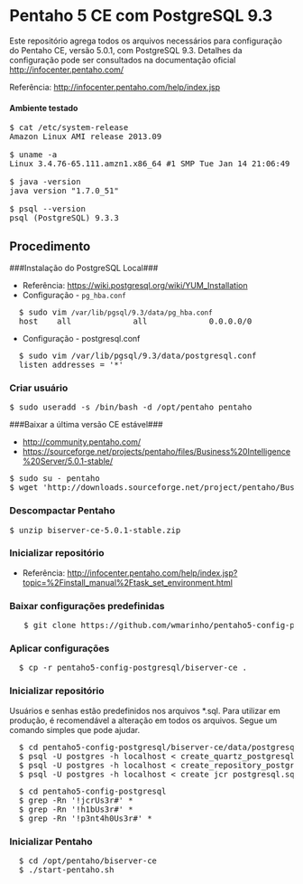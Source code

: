 Pentaho 5 CE com PostgreSQL 9.3
==========================

Este repositório agrega todos os arquivos necessários para configuração do Pentaho CE, versão 5.0.1, com PostgreSQL 9.3. Detalhes da configuração pode ser consultados na documentação oficial http://infocenter.pentaho.com/

Referência: http://infocenter.pentaho.com/help/index.jsp


#### Ambiente testado ####
<pre>
$ cat /etc/system-release
Amazon Linux AMI release 2013.09

$ uname -a
Linux 3.4.76-65.111.amzn1.x86_64 #1 SMP Tue Jan 14 21:06:49 UTC 2014 x86_64 x86_64 x86_64 GNU/Linux

$ java -version
java version "1.7.0_51"

$ psql --version
psql (PostgreSQL) 9.3.3
</pre>

Procedimento
--

###Instalação do PostgreSQL Local###

 * Referência: https://wiki.postgresql.org/wiki/YUM_Installation
 * Configuração - <code>pg_hba.conf</code>
<pre>
  $ sudo vim <code>/var/lib/pgsql/9.3/data/pg_hba.conf</code>
  host    all             all             0.0.0.0/0               md5
</pre>

 * Configuração - postgresql.conf
<pre>
  $ sudo vim /var/lib/pgsql/9.3/data/postgresql.conf
  listen_addresses = '*'
</pre>

### Criar usuário ###
<pre>
$ sudo useradd -s /bin/bash -d /opt/pentaho pentaho
</pre>

###Baixar a última versão CE estável###
 * http://community.pentaho.com/
 * https://sourceforge.net/projects/pentaho/files/Business%20Intelligence%20Server/5.0.1-stable/

<pre>
$ sudo su - pentaho
$ wget 'http://downloads.sourceforge.net/project/pentaho/Business%20Intelligence%20Server/5.0.1-stable/biserver-ce-5.0.1-stable.zip?r=http%3A%2F%2Fsourceforge.net%2Fprojects%2Fpentaho%2Ffiles%2FBusiness%2520Intelligence%2520Server%2F5.0.1-stable%2F&ts=1394208071&use_mirror=ufpr' -O biserver-ce-5.0.1-stable.zip
</pre>

### Descompactar Pentaho ###
<pre>
$ unzip biserver-ce-5.0.1-stable.zip
</pre>

### Inicializar repositório ###
 * Referência: http://infocenter.pentaho.com/help/index.jsp?topic=%2Finstall_manual%2Ftask_set_environment.html

### Baixar configurações predefinidas ###
<pre>
   $ git clone https://github.com/wmarinho/pentaho5-config-postgresql.git
</pre>

### Aplicar configurações ###

<pre>
  $ cp -r pentaho5-config-postgresql/biserver-ce .
</pre>

### Inicializar repositório ###

Usuários e senhas estão predefinidos nos arquivos *.sql. 
Para utilizar em produção, é recomendável a alteração em todos os arquivos. Segue um comando simples que pode ajudar.

<pre>
  $ cd pentaho5-config-postgresql/biserver-ce/data/postgresql
  $ psql -U postgres -h localhost < create_quartz_postgresql.sql
  $ psql -U postgres -h localhost < create_repository_postgresql.sql
  $ psql -U postgres -h localhost < create_jcr_postgresql.sql
</pre>


<pre>
  $ cd pentaho5-config-postgresql
  $ grep -Rn '!jcrUs3r#' *
  $ grep -Rn '!h1bUs3r#' *
  $ grep -Rn '!p3nt4h0Us3r#' *
</pre>


### Inicializar Pentaho ###
<pre>
  $ cd /opt/pentaho/biserver-ce
  $ ./start-pentaho.sh
</pre>

